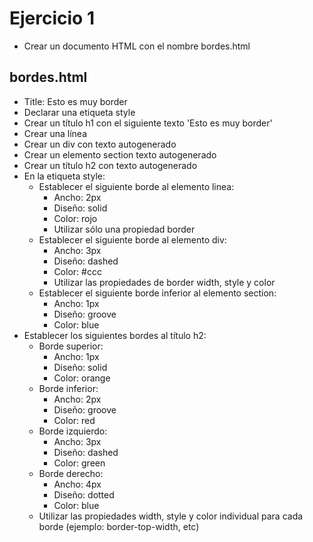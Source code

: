# Ejercicio 1

* Crear un documento HTML con el nombre bordes.html

## bordes.html
* Title: Esto es muy border
* Declarar una etiqueta style
* Crear un título h1 con el siguiente texto 'Esto es muy border'
* Crear una línea
* Crear un div con texto autogenerado
* Crear un elemento section texto autogenerado
* Crear un título h2 con texto autogenerado
* En la etiqueta style:
  * Establecer el siguiente borde al elemento linea:
    * Ancho: 2px
    * Diseño: solid
    * Color: rojo
    * Utilizar sólo una propiedad border
  * Establecer el siguiente borde al elemento div:
    * Ancho: 3px
    * Diseño: dashed
    * Color: #ccc
    * Utilizar las propiedades de border width, style y color
  * Establecer el siguiente borde inferior al elemento section:
    * Ancho: 1px
    * Diseño: groove
    * Color: blue
* Establecer los siguientes bordes al título h2:
  * Borde superior: 
    * Ancho: 1px
    * Diseño: solid
    * Color: orange
  * Borde inferior: 
    * Ancho: 2px
    * Diseño: groove
    * Color: red
  * Borde izquierdo: 
    * Ancho: 3px
    * Diseño: dashed
    * Color: green
  * Borde derecho: 
    * Ancho: 4px
    * Diseño: dotted
    * Color: blue
  * Utilizar las propiedades width, style y color individual para cada borde (ejemplo: border-top-width, etc)